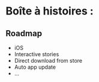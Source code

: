 # Boîte à histoires :
## Roadmap
- iOS
- Interactive stories
- Direct download from store
- Auto app update
- ...
